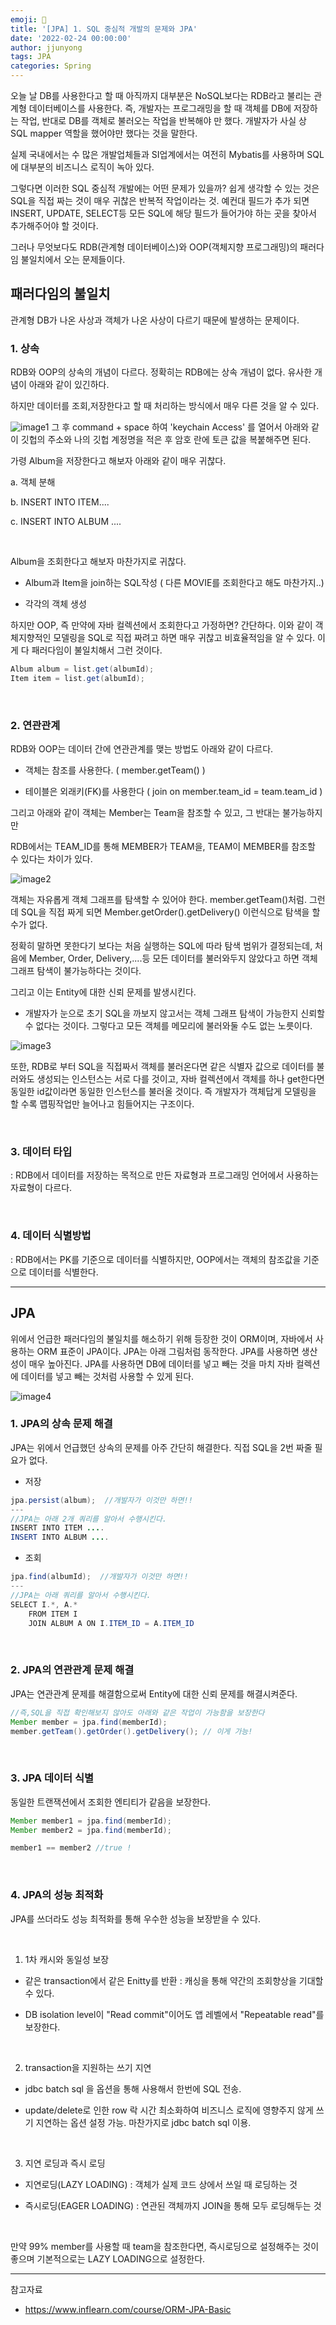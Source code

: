 ```yaml
---
emoji: 🧢
title: '[JPA] 1. SQL 중심적 개발의 문제와 JPA'
date: '2022-02-24 00:00:00'
author: jjunyong
tags: JPA
categories: Spring
---
```


오늘 날 DB를 사용한다고 할 때 아직까지 대부분은 NoSQL보다는 RDB라고 불리는 관계형 데이터베이스를 사용한다.
즉, 개발자는 프로그래밍을 할 때 객체를 DB에 저장하는 작업, 반대로 DB를 객체로 불러오는 작업을 반복해야 만 했다.
개발자가 사실 상 SQL mapper 역할을 했어야만 했다는 것을 말한다.

실제 국내에서는 수 많은 개발업체들과 SI업계에서는 여전히 Mybatis를 사용하며 SQL에 대부분의 비즈니스 로직이 녹아 있다.

그렇다면 이러한 SQL 중심적 개발에는 어떤 문제가 있을까?
쉽게 생각할 수 있는 것은 SQL을 직접 짜는 것이 매우 귀찮은 반복적 작업이라는 것.
예컨대 필드가 추가 되면 INSERT, UPDATE, SELECT등 모든 SQL에 해당 필드가 들어가야 하는 곳을 찾아서 추가해주어야 할 것이다.

그러나 무엇보다도 RDB(관계형 데이터베이스)와 OOP(객체지향 프로그래밍)의 패러다임 불일치에서 오는 문제들이다.

## 패러다임의 불일치

관계형 DB가 나온 사상과 객체가 나온 사상이 다르기 때문에 발생하는 문제이다.

### 1. 상속

RDB와 OOP의 상속의 개념이 다르다. 정확히는 RDB에는 상속 개념이 없다. 유사한 개념이 아래와 같이 있긴하다.

하지만 데이터를 조회,저장한다고 할 때 처리하는 방식에서 매우 다른 것을 알 수 있다.

![image1](./image1.png)
그 후 command + space 하여 'keychain Access' 를 열어서 아래와 같이 깃헙의 주소와 나의 깃헙 계정명을 적은 후 암호 란에 토큰 값을 복붙해주면 된다.

가령 Album을 저장한다고 해보자 아래와 같이 매우 귀찮다.

a. 객체 분해

b. INSERT INTO ITEM....

c. INSERT INTO ALBUM ....

​

Album을 조회한다고 해보자 마찬가지로 귀찮다.

- Album과 Item을 join하는 SQL작성 ( 다른 MOVIE를 조회한다고 해도 마찬가지..)

- 각각의 객체 생성

하지만 OOP, 즉 만약에 자바 컬렉션에서 조회한다고 가정하면? 간단하다. 이와 같이 객체지향적인 모델링을 SQL로 직접 짜려고 하면 매우 귀찮고 비효율적임을 알 수 있다. 이게 다 패러다임이 불일치해서 그런 것이다.

```java
Album album = list.get(albumId);
Item item = list.get(albumId);
```

<br>

### 2. 연관관계

RDB와 OOP는 데이터 간에 연관관계를 맺는 방법도 아래와 같이 다르다.

- 객체는 참조를 사용한다. ( member.getTeam() )

- 테이블은 외래키(FK)를 사용한다 ( join on member.team_id = team.team_id )

그리고 아래와 같이 객체는 Member는 Team을 참조할 수 있고, 그 반대는 불가능하지만

RDB에서는 TEAM_ID를 통해 MEMBER가 TEAM을, TEAM이 MEMBER를 참조할 수 있다는 차이가 있다.

![image2](./image2.png)

객체는 자유롭게 객체 그래프를 탐색할 수 있어야 한다.
member.getTeam()처럼.
그런데 SQL을 직접 짜게 되면 Member.getOrder().getDelivery() 이런식으로 탐색을 할 수가 없다.

정확히 말하면 못한다기 보다는 처음 실행하는 SQL에 따라 탐색 범위가 결정되는데, 처음에 Member, Order, Delivery,....등 모든 데이터를 불러와두지 않았다고 하면 객체 그래프 탐색이 불가능하다는 것이다.

그리고 이는 Entity에 대한 신뢰 문제를 발생시킨다.

- 개발자가 눈으로 초기 SQL을 까보지 않고서는 객체 그래프 탐색이 가능한지 신뢰할 수 없다는 것이다. 그렇다고 모든 객체를 메모리에 불러와둘 수도 없는 노릇이다.

![image3](./image3.png)

또한, RDB로 부터 SQL을 직접짜서 객체를 불러온다면 같은 식별자 값으로 데이터를 불러와도 생성되는 인스턴스는 서로 다를 것이고, 자바 컬렉션에서 객체를 하나 get한다면 동일한 id값이라면 동일한 인스턴스를 불러올 것이다. 즉 개발자가 객체답게 모델링을 할 수록 맵핑작업만 늘어나고 힘들어지는 구조이다.

<br>

### 3. 데이터 타입

: RDB에서 데이터를 저장하는 목적으로 만든 자료형과 프로그래밍 언어에서 사용하는 자료형이 다르다.

<br>

### 4. 데이터 식별방법

: RDB에서는 PK를 기준으로 데이터를 식별하지만, OOP에서는 객체의 참조값을 기준으로 데이터를 식별한다.

---

## JPA

위에서 언급한 패러다임의 불일치를 해소하기 위해 등장한 것이 ORM이며, 자바에서 사용하는 ORM 표준이 JPA이다. JPA는 아래 그림처럼 동작한다. JPA를 사용하면 생산성이 매우 높아진다. JPA를 사용하면 DB에 데이터를 넣고 빼는 것을 마치 자바 컬렉션에 데이터를 넣고 빼는 것처럼 사용할 수 있게 된다.

![image4](./image4.png)

### 1. JPA의 상속 문제 해결

JPA는 위에서 언급했던 상속의 문제를 아주 간단히 해결한다. 직접 SQL을 2번 짜줄 필요가 없다.

- 저장

```java
jpa.persist(album);  //개발자가 이것만 하면!!
---
//JPA는 아래 2개 쿼리를 알아서 수행시킨다.
INSERT INTO ITEM ....
INSERT INTO ALBUM ....
```

- 조회

```java
jpa.find(albumId);  //개발자가 이것만 하면!!
---
//JPA는 아래 쿼리를 알아서 수행시킨다.
SELECT I.*, A.*
    FROM ITEM I
    JOIN ALBUM A ON I.ITEM_ID = A.ITEM_ID
```

<br>

### 2. JPA의 연관관계 문제 해결

JPA는 연관관계 문제를 해결함으로써 Entity에 대한 신뢰 문제를 해결시켜준다.

```java
//즉,SQL을 직접 확인해보지 않아도 아래와 같은 작업이 가능함을 보장한다
Member member = jpa.find(memberId);
member.getTeam().getOrder().getDelivery(); // 이게 가능!
```

<br>

### 3. JPA 데이터 식별

동일한 트랜잭션에서 조회한 엔티티가 같음을 보장한다.

```java
Member member1 = jpa.find(memberId);
Member member2 = jpa.find(memberId);

member1 == member2 //true !
```

<br>

### 4. JPA의 성능 최적화

JPA를 쓰더라도 성능 최적화를 통해 우수한 성능을 보장받을 수 있다.

<br>

1. 1차 캐시와 동일성 보장

- 같은 transaction에서 같은 Enitty를 반환
  : 캐싱을 통해 약간의 조회향상을 기대할 수 있다.

- DB isolation level이 "Read commit"이어도 앱 레벨에서 "Repeatable read"를 보장한다.

<br>

2. transaction을 지원하는 쓰기 지연

- jdbc batch sql 을 옵션을 통해 사용해서 한번에 SQL 전송.

- update/delete로 인한 row 락 시간 최소화하여 비즈니스 로직에 영향주지 않게 쓰기 지연하는 옵션 설정 가능. 마찬가지로 jdbc batch sql 이용.

<br>

3. 지연 로딩과 즉시 로딩

- 지연로딩(LAZY LOADING) : 객체가 실제 코드 상에서 쓰일 때 로딩하는 것

- 즉시로딩(EAGER LOADING) : 연관된 객체까지 JOIN을 통해 모두 로딩해두는 것

  <br>

만약 99% member를 사용할 때 team을 참조한다면, 즉시로딩으로 설정해주는 것이 좋으며 기본적으로는 LAZY LOADING으로 설정한다.

---

참고자료

- https://www.inflearn.com/course/ORM-JPA-Basic
